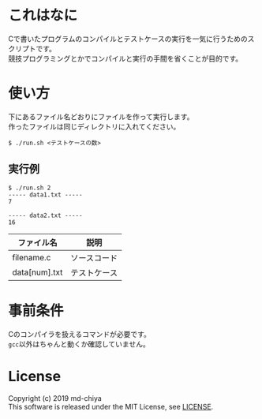 # これはなに
Cで書いたプログラムのコンパイルとテストケースの実行を一気に行うためのスクリプトです。  
競技プログラミングとかでコンパイルと実行の手間を省くことが目的です。  

# 使い方
下にあるファイル名どおりにファイルを作って実行します。  
作ったファイルは同じディレクトリに入れてください。
```
$ ./run.sh <テストケースの数>
```

## 実行例
```
$ ./run.sh 2
----- data1.txt -----
7

----- data2.txt -----
16

```

|ファイル名|説明|
|-|-|
|filename.c|ソースコード|
|data[num].txt|テストケース|

# 事前条件
Cのコンパイラを扱えるコマンドが必要です。  
`gcc`以外はちゃんと動くか確認していません。  

# License
Copyright (c) 2019 md-chiya  
This software is released under the MIT License, see [LICENSE](https://github.com/md-chiya/Script-to-compile-and-run-for-C/blob/master/LICENSE).

